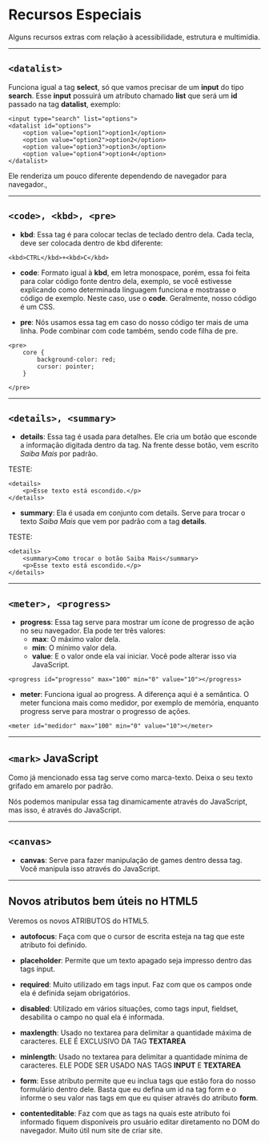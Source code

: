 # Recursos Especiais

Alguns recursos extras com relação à acessibilidade, estrutura e multimídia.

***

## ```<datalist>```

Funciona igual a tag **select**, só que vamos precisar de um **input** do tipo **search**. Esse **input** possuirá um atributo chamado **list** que será um **id** passado na tag **datalist**, exemplo:
```
<input type="search" list="options">
<datalist id="options">
    <option value="option1">option1</option>
    <option value="option2">option2</option>
    <option value="option3">option3</option>
    <option value="option4">option4</option>
</datalist>
```

Ele renderiza um pouco diferente dependendo de navegador para navegador.,
***

## ```<code>, <kbd>, <pre>```

* **kbd**: Essa tag é para colocar teclas de teclado dentro dela. Cada tecla, deve ser colocada dentro de kbd diferente:

```
<kbd>CTRL</kbd>+<kbd>C</kbd>
```
* **code**: Formato igual à **kbd**, em letra monospace, porém, essa foi feita para colar código fonte dentro dela, exemplo, se você estivesse explicando como determinada linguagem funciona e mostrasse o código de exemplo. Neste caso, use o **code**. Geralmente, nosso código é um CSS.

* **pre**: Nós usamos essa tag em caso do nosso código ter mais de uma linha. Pode combinar com code também, sendo code filha de pre.

```
<pre>
    core {
        background-color: red;
        cursor: pointer;
    }
    
</pre>
```
***

## ```<details>, <summary>```

* **details**: Essa tag é usada para detalhes. Ele cria um botão que esconde a informação digitada dentro da tag. Na frente desse botão, vem escrito *Saiba Mais* por padrão.

TESTE:
```
<details>
    <p>Esse texto está escondido.</p>
</details>
```
* **summary**: Ela é usada em conjunto com details. Serve para trocar o texto *Saiba Mais* que vem por padrão com a tag **details**.

TESTE:
```
<details>
    <summary>Como trocar o botão Saiba Mais</summary>
    <p>Esse texto está escondido.</p>
</details>
```

***

## ```<meter>, <progress>```


* **progress**: Essa tag serve para mostrar um ícone de progresso de ação no seu navegador. Ela pode ter três valores:
   * **max**: O máximo valor dela.
   * **min**: O mínimo valor dela.
   * **value**: E o valor onde ela vai iniciar. Você pode alterar isso via JavaScript.
```
<progress id="progresso" max="100" min="0" value="10"></progress>
```
* **meter**: Funciona igual ao progress. A diferença aqui é a semântica. O meter funciona mais como medidor, por exemplo de memória, enquanto progress serve para mostrar o progresso de ações.
```
<meter id="medidor" max="100" min="0" value="10"></meter>
```

***

## ```<mark>``` JavaScript

Como já mencionado essa tag serve como marca-texto. Deixa o seu texto grifado em amarelo por padrão.

Nós podemos manipular essa tag dinamicamente através do JavaScript, mas isso, é através do JavaScript.
***

## ```<canvas>```
 
* **canvas**: Serve para fazer manipulação de games dentro dessa tag. Você manipula isso através do JavaScript.
***

## Novos atributos bem úteis no HTML5

Veremos os novos ATRIBUTOS do HTML5.

* **autofocus**: Faça com que o cursor de escrita esteja na tag que este atributo foi definido.

* **placeholder**: Permite que um texto apagado seja impresso dentro das tags input.

* **required**: Muito utilizado em tags input. Faz com que os campos onde ela é definida sejam obrigatórios.

* **disabled**: Utilizado em vários situações, como tags input, fieldset, desabilita o campo no qual ela é informada.

* **maxlength**: Usado no textarea para delimitar a quantidade máxima de caracteres. ELE É EXCLUSIVO DA TAG **TEXTAREA**

* **minlength**: Usado no textarea para delimitar a quantidade mínima de caracteres.  ELE PODE SER USADO NAS TAGS **INPUT** E **TEXTAREA**

* **form**: Esse atributo permite que eu inclua tags que estão fora do nosso formulário dentro dele. Basta que eu defina um id na tag form e o informe o seu valor nas tags em que eu quiser através do atributo **form**.

* **contenteditable**: Faz com que as tags na quais este atributo foi informado fiquem disponíveis pro usuário editar diretamento no DOM do navegador. Muito útil num site de criar site.